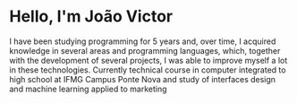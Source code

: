 # Hello, I'm João Victor

I have been studying programming for 5 years and, over time, I acquired knowledge in several areas and programming languages, which, together with the development of several projects, I was able to improve myself a lot in these technologies. Currently technical course in computer integrated to high school at IFMG Campus Ponte Nova and study of interfaces design and machine learning applied to marketing
